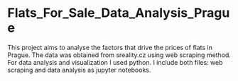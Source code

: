 # Flats_For_Sale_Data_Analysis_Prague

This project aims to analyse the factors that drive the prices of flats in Prague. The data was obtained from sreality.cz using web scraping method. For data analysis and visualization I used python.
I include both files: web scraping and data analysis as jupyter notebooks. 
